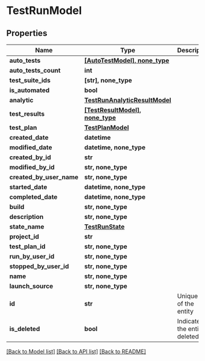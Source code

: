 # TestRunModel


## Properties
Name | Type | Description | Notes
------------ | ------------- | ------------- | -------------
**auto_tests** | [**[AutoTestModel], none_type**](AutoTestModel.md) |  | [optional] 
**auto_tests_count** | **int** |  | [optional] 
**test_suite_ids** | **[str], none_type** |  | [optional] 
**is_automated** | **bool** |  | [optional] 
**analytic** | [**TestRunAnalyticResultModel**](TestRunAnalyticResultModel.md) |  | [optional] 
**test_results** | [**[TestResultModel], none_type**](TestResultModel.md) |  | [optional] 
**test_plan** | [**TestPlanModel**](TestPlanModel.md) |  | [optional] 
**created_date** | **datetime** |  | [optional] 
**modified_date** | **datetime, none_type** |  | [optional] 
**created_by_id** | **str** |  | [optional] 
**modified_by_id** | **str, none_type** |  | [optional] 
**created_by_user_name** | **str, none_type** |  | [optional] 
**started_date** | **datetime, none_type** |  | [optional] 
**completed_date** | **datetime, none_type** |  | [optional] 
**build** | **str, none_type** |  | [optional] 
**description** | **str, none_type** |  | [optional] 
**state_name** | [**TestRunState**](TestRunState.md) |  | [optional] 
**project_id** | **str** |  | [optional] 
**test_plan_id** | **str, none_type** |  | [optional] 
**run_by_user_id** | **str, none_type** |  | [optional] 
**stopped_by_user_id** | **str, none_type** |  | [optional] 
**name** | **str, none_type** |  | [optional] 
**launch_source** | **str, none_type** |  | [optional] 
**id** | **str** | Unique ID of the entity | [optional] 
**is_deleted** | **bool** | Indicates if the entity is deleted | [optional] 

[[Back to Model list]](../README.md#documentation-for-models) [[Back to API list]](../README.md#documentation-for-api-endpoints) [[Back to README]](../README.md)


